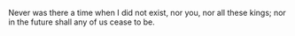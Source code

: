 Never was there a time when I did not exist, nor you, nor all these kings; nor in the future shall any of us cease to be.